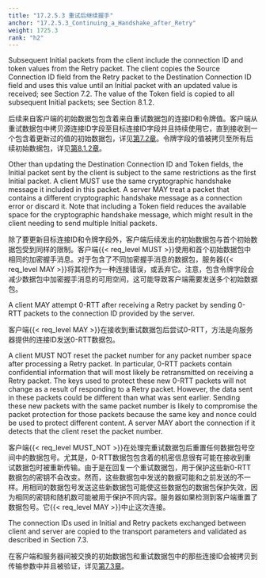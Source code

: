 ```yaml
---
title: "17.2.5.3 重试后继续握手"
anchor: "17.2.5.3_Continuing_a_Handshake_after_Retry"
weight: 1725.3
rank: "h2"
---
```


Subsequent Initial packets from the client include the connection ID and token values from the Retry packet. The client copies the Source Connection ID field from the Retry packet to the Destination Connection ID field and uses this value until an Initial packet with an updated value is received; see Section 7.2. The value of the Token field is copied to all subsequent Initial packets; see Section 8.1.2.

后续来自客户端的初始数据包包含着来自重试数据包的连接ID和令牌值。客户端从重试数据包中拷贝源连接ID字段至目标连接ID字段并且持续使用它，直到接收到一个包含着更新过的值的初始数据包，详见[第7.2章]()。令牌字段的值被拷贝至所有后续初始数据包，详见[第8.1.2章]()。

Other than updating the Destination Connection ID and Token fields, the Initial packet sent by the client is subject to the same restrictions as the first Initial packet. A client MUST use the same cryptographic handshake message it included in this packet. A server MAY treat a packet that contains a different cryptographic handshake message as a connection error or discard it. Note that including a Token field reduces the available space for the cryptographic handshake message, which might result in the client needing to send multiple Initial packets.

除了要更新目标连接ID和令牌字段外，客户端后续发出的初始数据包与首个初始数据包受到同样的限制。客户端{{< req_level MUST >}}使用和首个初始数据包中相同的加密握手消息。对于包含了不同加密握手消息的数据包，服务器{{< req_level MAY >}}将其视作为一种连接错误，或丢弃它。注意，包含令牌字段会减少数据包中加密握手消息的可用空间，这可能导致客户端需要发送多个初始数据包。

A client MAY attempt 0-RTT after receiving a Retry packet by sending 0-RTT packets to the connection ID provided by the server.

客户端{{< req_level MAY >}}在接收到重试数据包后尝试0-RTT，方法是向服务器提供的连接ID发送0-RTT数据包。

A client MUST NOT reset the packet number for any packet number space after processing a Retry packet. In particular, 0-RTT packets contain confidential information that will most likely be retransmitted on receiving a Retry packet. The keys used to protect these new 0-RTT packets will not change as a result of responding to a Retry packet. However, the data sent in these packets could be different than what was sent earlier. Sending these new packets with the same packet number is likely to compromise the packet protection for those packets because the same key and nonce could be used to protect different content. A server MAY abort the connection if it detects that the client reset the packet number.

客户端{{< req_level MUST_NOT >}}在处理完重试数据包后重置任何数据包号空间中的数据包号。尤其是，0-RTT数据包包含着的机密信息很有可能在接收到重试数据包时被重新传输。由于是在回复一个重试数据包，用于保护这些新0-RTT数据包的密钥不会改变。然而，这些数据包中发送的数据可能和之前发送的不一样。用相同的数据包号发送这些新数据包可能使这些数据包的数据包保护失效，因为相同的密钥和随机数可能被用于保护不同内容。服务器如果检测到客户端重置了数据包号。它{{< req_level MAY >}}中止这次连接。

The connection IDs used in Initial and Retry packets exchanged between client and server are copied to the transport parameters and validated as described in Section 7.3.

在客户端和服务器间被交换的初始数据包和重试数据包中的那些连接ID会被拷贝到传输参数中并且被验证，详见[第7.3章]()。
